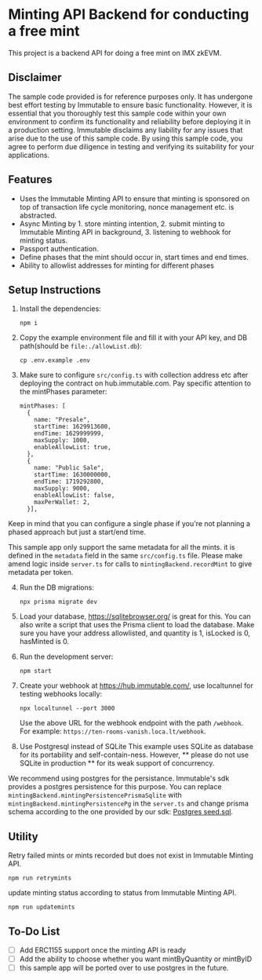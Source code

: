# Minting API Backend for conducting a free mint

This project is a backend API for doing a free mint on IMX zkEVM.

## Disclaimer

The sample code provided is for reference purposes only. It has undergone best effort testing by Immutable to ensure basic functionality. However, it is essential that you thoroughly test this sample code within your own environment to confirm its functionality and reliability before deploying it in a production setting. Immutable disclaims any liability for any issues that arise due to the use of this sample code. By using this sample code, you agree to perform due diligence in testing and verifying its suitability for your applications.

## Features

- Uses the Immutable Minting API to ensure that minting is sponsored on top of transaction life cycle monitoring, nonce management etc. is abstracted.
- Async Minting by 1. store minting intention, 2. submit minting to Immutable Minting API in background, 3. listening to webhook for minting status.
- Passport authentication.
- Define phases that the mint should occur in, start times and end times.
- Ability to allowlist addresses for minting for different phases

## Setup Instructions

1. Install the dependencies:
   ```
   npm i
   ```
2. Copy the example environment file and fill it with your API key, and DB path(should be `file:./allowList.db`):
   ```
   cp .env.example .env
   ```
3. Make sure to configure `src/config.ts` with collection address etc after deploying the contract on hub.immutable.com. Pay specific attention to the mintPhases parameter:
   ```
   mintPhases: [
     {
       name: "Presale",
       startTime: 1629913600,
       endTime: 1629999999,
       maxSupply: 1000,
       enableAllowList: true,
     },
     {
       name: "Public Sale",
       startTime: 1630000000,
       endTime: 1719292800,
       maxSupply: 9000,
       enableAllowList: false,
       maxPerWallet: 2,
     }],
   ```
Keep in mind that you can configure a single phase if you're not planning a phased approach but just a start/end time.
   
This sample app only support the same metadata for all the mints. it is defined in the `metadata` field in the same `src/config.ts` file. Please make amend logic inside `server.ts` for calls to `mintingBackend.recordMint` to give metadata per token.

4. Run the DB migrations:
   ```
   npx prisma migrate dev
   ```

5. Load your database, https://sqlitebrowser.org/ is great for this. You can also write a script that uses the Prisma client to load the database. Make sure you have your address allowlisted, and quantity is 1, isLocked is 0, hasMinted is 0.

6. Run the development server:

   ```
   npm start
   ```

7. Create your webhook at https://hub.immutable.com/, use localtunnel for testing webhooks locally:

   ```
   npx localtunnel --port 3000
   ```

   Use the above URL for the webhook endpoint with the path `/webhook`. For example: `https://ten-rooms-vanish.loca.lt/webhook`.

8. Use Postgresql instead of SQLite
This example uses SQLite as database for its portability and self-contain-ness.
However, ** please do not use SQLite in production ** for its weak support of concurrency.

We recommend using postgres for the persistance. Immutable's sdk provides a postgres persistence for this purpose. You can replace `mintingBackend.mintingPersistencePrismaSqlite` with `mintingBackend.mintingPersistencePg` in the `server.ts` and change prisma schema according to the one provided by our sdk: [Postgres seed.sql](https://github.com/immutable/ts-immutable-sdk/blob/main/packages/minting-backend/sdk/src/minting/persistence/pg/seed.sql).

## Utility

Retry failed mints or mints recorded but does not exist in Immutable Minting API.
```
npm run retrymints
```

update minting status according to status from Immutable Minting API.
```
npm run updatemints
```

## To-Do List
- [ ] Add ERC1155 support once the minting API is ready
- [ ] Add the ability to choose whether you want mintByQuantity or mintByID
- [ ] this sample app will be ported over to use postgres in the future.